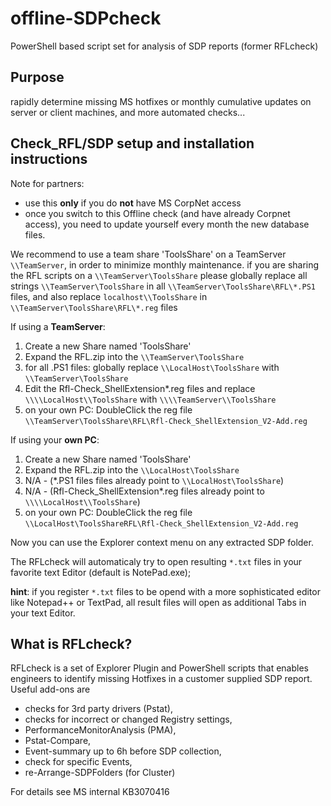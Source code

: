 # offline-SDPcheck
PowerShell based script set for analysis of SDP reports (former RFLcheck)

## Purpose
rapidly determine missing MS hotfixes or monthly cumulative updates on server or client machines, and more automated checks...

## Check_RFL/SDP setup and installation instructions
Note for partners: 
- use this **only** if you do **not** have MS CorpNet access
- once you switch to this Offline check (and have already Corpnet access), you need to update yourself every month the new database files.

We recommend to use a team share 'ToolsShare' on a TeamServer `\\TeamServer`, in order to minimize monthly maintenance.
if you are sharing the RFL scripts on a `\\TeamServer\ToolsShare` please globally replace all strings `\\TeamServer\ToolsShare` in all `\\TeamServer\ToolsShare\RFL\*.PS1` files, and also replace `localhost\\ToolsShare`  in `\\TeamServer\ToolsShare\RFL\*.reg` files

If  using a **TeamServer**:
1. Create a new Share named 'ToolsShare' 
2. Expand the RFL.zip into the `\\TeamServer\ToolsShare`
3. for all .PS1 files: globally replace `\\LocalHost\ToolsShare` with `\\TeamServer\ToolsShare`
4. Edit the Rfl-Check_ShellExtension*.reg files and replace `\\\\LocalHost\\ToolsShare` with `\\\\TeamServer\\ToolsShare`
5. on your own PC: DoubleClick the reg file `\\TeamServer\ToolsShare\RFL\Rfl-Check_ShellExtension_V2-Add.reg`


If  using your **own PC**:
1. Create a new Share named 'ToolsShare' 
2. Expand the RFL.zip into the `\\LocalHost\ToolsShare`
3. N/A - (*.PS1 files files already point to `\\LocalHost\ToolsShare`)
4. N/A - (Rfl-Check_ShellExtension*.reg files already point to `\\\\LocalHost\\ToolsShare`)
3. on your own PC: DoubleClick the reg file `\\LocalHost\ToolsShareRFL\Rfl-Check_ShellExtension_V2-Add.reg`

Now you can use the Explorer context menu on any extracted SDP folder.

The RFLcheck will automaticaly try to open resulting `*.txt` files in your favorite text Editor (default is NotePad.exe);

**hint**: if you register `*.txt` files to be opend with a more sophisticated editor like Notepad++ or TextPad, all result files will open as additional Tabs in your text Editor.

## What is RFLcheck? 
RFLcheck is a set of Explorer Plugin and PowerShell scripts that enables engineers to identify missing Hotfixes in a customer supplied SDP report. 
Useful add-ons are 
- checks for 3rd party drivers (Pstat), 
- checks for incorrect or changed Registry settings, 
- PerformanceMonitorAnalysis (PMA), 
- Pstat-Compare, 
- Event-summary up to 6h before SDP collection, 
- check for specific Events, 
- re-Arrange-SDPFolders (for Cluster)

For details see MS internal KB3070416




